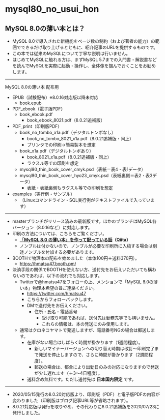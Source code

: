 # mysql80_no_usui_hon

## MySQL 8.0の薄い本とは？

 - MySQL 8.0で導入された新機能をページ数の制約（および著者の能力）の範囲でできるだけ取り上げるとともに、紹介記事のURLを提供するものです。
 - この本では従来のMySQLについて丁寧な説明は行いません。
 - はじめてMySQLに触れる方は、まずMySQL 5.7までの入門書・解説書などを読んでMySQLを実際に起動・操作し、全体像を掴んでおくことをお勧めします。

---

MySQL 8.0の薄い本 配布用

 - EPUB（試験配布）※8.0.16対応版以降未対応
   - book.epub
 - PDF_ebook（電子版PDF）
   - book_ebook.pdf
	 - book_ebook_8021.pdf（8.0.21追補版）
 - PDF_print（印刷版PDF）
   - book_no_tombo_x1a.pdf（デジタルトンボなし）
	 - book_no_tombo_8021_x1a.pdf（8.0.21追補版・同上）
     - プリンタでの印刷→簡易製本を想定
   - book_x1a.pdf（デジタルトンボあり）
	 - book_8021_x1a.pdf（8.0.21追補版・同上）
     - ラクスル等での印刷を想定
   - mysql80_thin_book_cover_cmyk.psd（表紙＝表4・表1データ）
   - mysql80_thin_book_cover_hyo23_cmyk.psd（表紙裏側＝表2・表3データ）
     - 表紙・表紙裏側もラクスル等での印刷を想定
 - examples（実行例・サンプル）
   - （Linuxコマンドライン・SQL実行例がテキストファイルで入っています）

---

 - masterブランチがリリース済みの最新版です。ほかのブランチはMySQL各バージョン（8.0.16など）に対応します。
 - 印刷の方法については、こちらをご覧ください。
   - **[「MySQL 8.0 の薄い本」を作って配っている話](https://qiita.com/hmatsu47/items/ceb75caf46e3c761095d)（Qiita）**
   - ノンブルは付かないので、ノンブルが必要な印刷所に入稿する場合は別途ノンブルを付加する必要があります。
 - BOOTHで物理本の配布を始めました（本体100円＋送料370円）。
   - https://hmatsu47.booth.pm/
 - 決済手段の関係でBOOTHを使えない方、送付先をお伝えいただいても構わないのであれば、以下の流れでも対応します。
   - Twitterで@hmatsu47をフォローの上、メンションで「MySQL 8.0の薄い本」物理本希望の旨ご連絡ください。
	   - https://twitter.com/hmatsu47
	 - こちらからフォローバックします。
	 - DMで送付先をお伝えください。
	   - 住所・氏名・電話番号
		   - 受け取り可能であれば、送付先は勤務先等でも構いません。
		   - これらの情報は、本の発送にのみ使用します。
   - 通常はクロネコヤマトで発送しますが、電話番号NGの場合は郵送します。
	   - 在庫がない場合はしばらく時間が掛かります（1週間程度）。
		 - 新しいマイナーバージョンへの切り替え時期は改訂～印刷完了まで発送を停止しますので、さらに時間が掛かります（2週間程度）。
		 - 郵送の場合は、都合により出勤日のみの対応になりますので発送が少し遅れます（＋3～4日程度）。
	 - 送料含め無料です。ただし送付先は **日本国内限定** です。

---

 - 2020/05/15発行の8.0.20対応版より、印刷版（PDF）と電子版PDFの内容が変わりました（印刷版はブログ記事URL等が省略されます）。
 - 8.0.21対応版は発行を取りやめ、その代わりに8.0.21追補版を2020/07/23に発行しました。
